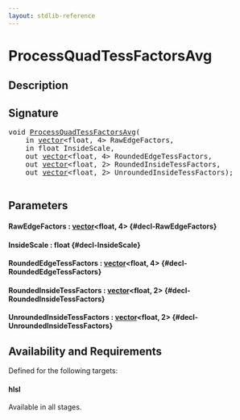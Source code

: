 ```yaml
---
layout: stdlib-reference
---
```


# ProcessQuadTessFactorsAvg

## Description





## Signature 

<pre>
void <a href="/stdlib-reference/global-decls/ProcessQuadTessFactorsAvg">ProcessQuadTessFactorsAvg</a>(
    in <a href="/stdlib-reference/types/vector/index">vector</a>&lt;float, 4&gt; <span class='code_param'>RawEdgeFactors</span>,
    in float <span class='code_param'>InsideScale</span>,
    out <a href="/stdlib-reference/types/vector/index">vector</a>&lt;float, 4&gt; <span class='code_param'>RoundedEdgeTessFactors</span>,
    out <a href="/stdlib-reference/types/vector/index">vector</a>&lt;float, 2&gt; <span class='code_param'>RoundedInsideTessFactors</span>,
    out <a href="/stdlib-reference/types/vector/index">vector</a>&lt;float, 2&gt; <span class='code_param'>UnroundedInsideTessFactors</span>);

</pre>

## Parameters

#### RawEdgeFactors  : [vector](/stdlib-reference/types/vector/index)\<float, 4\> {#decl-RawEdgeFactors}
#### InsideScale  : float {#decl-InsideScale}
#### RoundedEdgeTessFactors  : [vector](/stdlib-reference/types/vector/index)\<float, 4\> {#decl-RoundedEdgeTessFactors}
#### RoundedInsideTessFactors  : [vector](/stdlib-reference/types/vector/index)\<float, 2\> {#decl-RoundedInsideTessFactors}
#### UnroundedInsideTessFactors  : [vector](/stdlib-reference/types/vector/index)\<float, 2\> {#decl-UnroundedInsideTessFactors}

## Availability and Requirements

Defined for the following targets:

#### hlsl
Available in all stages.



